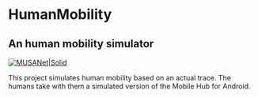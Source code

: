 # HumanMobility
## An human mobility simulator

[![MUSANet|Solid](https://raw.githubusercontent.com/meslin8752/InterSCity-onibus/master/PoweredByMUSANet.png)](https://musanet.meslin.com.br/)

This project simulates human mobility based on an actual trace. The humans take with them a simulated version of the Mobile Hub for Android.
